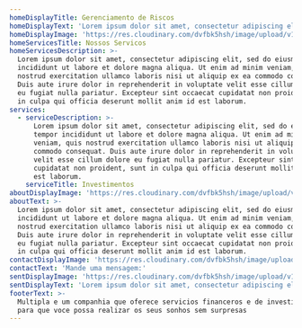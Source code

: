 ```yaml
---
homeDisplayTitle: Gerenciamento de Riscos
homeDisplayText: 'Lorem ipsum dolor sit amet, consectetur adipiscing elit.'
homeDisplayImage: 'https://res.cloudinary.com/dvfbk5hsh/image/upload/v1582683268/cit-v_z1dit6.jpg'
homeServicesTitle: Nossos Servicos
homeServicesDescription: >-
  Lorem ipsum dolor sit amet, consectetur adipiscing elit, sed do eiusmod tempor
  incididunt ut labore et dolore magna aliqua. Ut enim ad minim veniam, quis
  nostrud exercitation ullamco laboris nisi ut aliquip ex ea commodo consequat.
  Duis aute irure dolor in reprehenderit in voluptate velit esse cillum dolore
  eu fugiat nulla pariatur. Excepteur sint occaecat cupidatat non proident, sunt
  in culpa qui officia deserunt mollit anim id est laborum.
services:
  - serviceDescription: >-
      Lorem ipsum dolor sit amet, consectetur adipiscing elit, sed do eiusmod
      tempor incididunt ut labore et dolore magna aliqua. Ut enim ad minim
      veniam, quis nostrud exercitation ullamco laboris nisi ut aliquip ex ea
      commodo consequat. Duis aute irure dolor in reprehenderit in voluptate
      velit esse cillum dolore eu fugiat nulla pariatur. Excepteur sint occaecat
      cupidatat non proident, sunt in culpa qui officia deserunt mollit anim id
      est laborum.
    serviceTitle: Investimentos
aboutDisplayImage: 'https://res.cloudinary.com/dvfbk5hsh/image/upload/v1582683267/mib_mpb9ma.jpg'
aboutText: >-
  Lorem ipsum dolor sit amet, consectetur adipiscing elit, sed do eiusmod tempor
  incididunt ut labore et dolore magna aliqua. Ut enim ad minim veniam, quis
  nostrud exercitation ullamco laboris nisi ut aliquip ex ea commodo consequat.
  Duis aute irure dolor in reprehenderit in voluptate velit esse cillum dolore
  eu fugiat nulla pariatur. Excepteur sint occaecat cupidatat non proident, sunt
  in culpa qui officia deserunt mollit anim id est laborum.
contactDisplayImage: 'https://res.cloudinary.com/dvfbk5hsh/image/upload/v1582683267/mib_mpb9ma.jpg'
contactText: 'Mande uma mensagem:'
sentDisplayImage: 'https://res.cloudinary.com/dvfbk5hsh/image/upload/v1582683267/mib_mpb9ma.jpg'
sentDisplayText: 'Lorem ipsum dolor sit amet, consectetur adipiscing elit.'
footerText: >-
  Multipla e um companhia que oferece servicios financeros e de investimento
  para que voce possa realizar os seus sonhos sem surpresas
---
```


